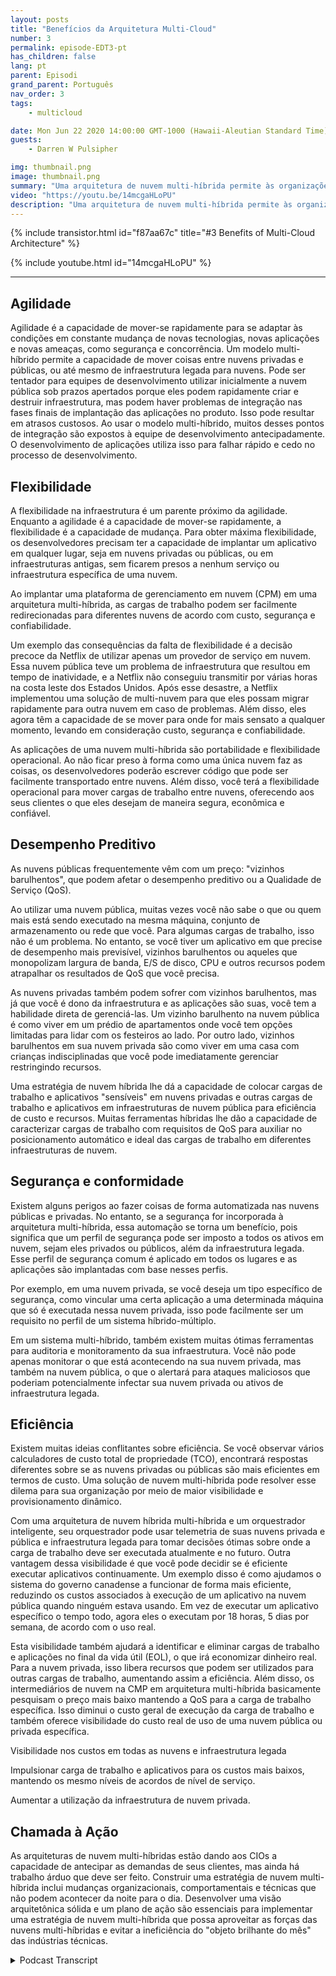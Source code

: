```yaml
---
layout: posts
title: "Benefícios da Arquitetura Multi-Cloud"
number: 3
permalink: episode-EDT3-pt
has_children: false
lang: pt
parent: Episodi
grand_parent: Português
nav_order: 3
tags:
    - multicloud

date: Mon Jun 22 2020 14:00:00 GMT-1000 (Hawaii-Aleutian Standard Time)
guests:
    - Darren W Pulsipher

img: thumbnail.png
image: thumbnail.png
summary: "Uma arquitetura de nuvem multi-híbrida permite às organizações aproveitar os benefícios tanto das nuvens privadas quanto das públicas, otimizando recursos e eficiência de custos. Esse modelo possui cinco principais vantagens: agilidade, flexibilidade, desempenho preditivo, segurança e conformidade, e eficiência."
video: "https://youtu.be/14mcgaHLoPU"
description: "Uma arquitetura de nuvem multi-híbrida permite às organizações aproveitar os benefícios tanto das nuvens privadas quanto das públicas, otimizando recursos e eficiência de custos. Esse modelo possui cinco principais vantagens: agilidade, flexibilidade, desempenho preditivo, segurança e conformidade, e eficiência."
---
```


<div>
{% include transistor.html id="f87aa67c" title="#3 Benefits of Multi-Cloud Architecture" %}

{% include youtube.html id="14mcgaHLoPU" %}
</div>

---

## Agilidade

Agilidade é a capacidade de mover-se rapidamente para se adaptar às condições em constante mudança de novas tecnologias, novas aplicações e novas ameaças, como segurança e concorrência. Um modelo multi-híbrido permite a capacidade de mover coisas entre nuvens privadas e públicas, ou até mesmo de infraestrutura legada para nuvens. Pode ser tentador para equipes de desenvolvimento utilizar inicialmente a nuvem pública sob prazos apertados porque eles podem rapidamente criar e destruir infraestrutura, mas podem haver problemas de integração nas fases finais de implantação das aplicações no produto. Isso pode resultar em atrasos custosos. Ao usar o modelo multi-híbrido, muitos desses pontos de integração são expostos à equipe de desenvolvimento antecipadamente. O desenvolvimento de aplicações utiliza isso para falhar rápido e cedo no processo de desenvolvimento.

## Flexibilidade

A flexibilidade na infraestrutura é um parente próximo da agilidade. Enquanto a agilidade é a capacidade de mover-se rapidamente, a flexibilidade é a capacidade de mudança. Para obter máxima flexibilidade, os desenvolvedores precisam ter a capacidade de implantar um aplicativo em qualquer lugar, seja em nuvens privadas ou públicas, ou em infraestruturas antigas, sem ficarem presos a nenhum serviço ou infraestrutura específica de uma nuvem.

Ao implantar uma plataforma de gerenciamento em nuvem (CPM) em uma arquitetura multi-híbrida, as cargas de trabalho podem ser facilmente redirecionadas para diferentes nuvens de acordo com custo, segurança e confiabilidade.

Um exemplo das consequências da falta de flexibilidade é a decisão precoce da Netflix de utilizar apenas um provedor de serviço em nuvem. Essa nuvem pública teve um problema de infraestrutura que resultou em tempo de inatividade, e a Netflix não conseguiu transmitir por várias horas na costa leste dos Estados Unidos. Após esse desastre, a Netflix implementou uma solução de multi-nuvem para que eles possam migrar rapidamente para outra nuvem em caso de problemas. Além disso, eles agora têm a capacidade de se mover para onde for mais sensato a qualquer momento, levando em consideração custo, segurança e confiabilidade.

As aplicações de uma nuvem multi-híbrida são portabilidade e flexibilidade operacional. Ao não ficar preso à forma como uma única nuvem faz as coisas, os desenvolvedores poderão escrever código que pode ser facilmente transportado entre nuvens. Além disso, você terá a flexibilidade operacional para mover cargas de trabalho entre nuvens, oferecendo aos seus clientes o que eles desejam de maneira segura, econômica e confiável.

## Desempenho Preditivo

As nuvens públicas frequentemente vêm com um preço: "vizinhos barulhentos", que podem afetar o desempenho preditivo ou a Qualidade de Serviço (QoS).

Ao utilizar uma nuvem pública, muitas vezes você não sabe o que ou quem mais está sendo executado na mesma máquina, conjunto de armazenamento ou rede que você. Para algumas cargas de trabalho, isso não é um problema. No entanto, se você tiver um aplicativo em que precise de desempenho mais previsível, vizinhos barulhentos ou aqueles que monopolizam largura de banda, E/S de disco, CPU e outros recursos podem atrapalhar os resultados de QoS que você precisa.

As nuvens privadas também podem sofrer com vizinhos barulhentos, mas já que você é dono da infraestrutura e as aplicações são suas, você tem a habilidade direta de gerenciá-las. Um vizinho barulhento na nuvem pública é como viver em um prédio de apartamentos onde você tem opções limitadas para lidar com os festeiros ao lado. Por outro lado, vizinhos barulhentos em sua nuvem privada são como viver em uma casa com crianças indisciplinadas que você pode imediatamente gerenciar restringindo recursos.

Uma estratégia de nuvem híbrida lhe dá a capacidade de colocar cargas de trabalho e aplicativos "sensíveis" em nuvens privadas e outras cargas de trabalho e aplicativos em infraestruturas de nuvem pública para eficiência de custo e recursos. Muitas ferramentas híbridas lhe dão a capacidade de caracterizar cargas de trabalho com requisitos de QoS para auxiliar no posicionamento automático e ideal das cargas de trabalho em diferentes infraestruturas de nuvem.

## Segurança e conformidade

Existem alguns perigos ao fazer coisas de forma automatizada nas nuvens públicas e privadas. No entanto, se a segurança for incorporada à arquitetura multi-híbrida, essa automação se torna um benefício, pois significa que um perfil de segurança pode ser imposto a todos os ativos em nuvem, sejam eles privados ou públicos, além da infraestrutura legada. Esse perfil de segurança comum é aplicado em todos os lugares e as aplicações são implantadas com base nesses perfis.

Por exemplo, em uma nuvem privada, se você deseja um tipo específico de segurança, como vincular uma certa aplicação a uma determinada máquina que só é executada nessa nuvem privada, isso pode facilmente ser um requisito no perfil de um sistema híbrido-múltiplo.

Em um sistema multi-híbrido, também existem muitas ótimas ferramentas para auditoria e monitoramento da sua infraestrutura. Você não pode apenas monitorar o que está acontecendo na sua nuvem privada, mas também na nuvem pública, o que o alertará para ataques maliciosos que poderiam potencialmente infectar sua nuvem privada ou ativos de infraestrutura legada.

## Eficiência

Existem muitas ideias conflitantes sobre eficiência. Se você observar vários calculadores de custo total de propriedade (TCO), encontrará respostas diferentes sobre se as nuvens privadas ou públicas são mais eficientes em termos de custo. Uma solução de nuvem multi-híbrida pode resolver esse dilema para sua organização por meio de maior visibilidade e provisionamento dinâmico.

Com uma arquitetura de nuvem híbrida multi-híbrida e um orquestrador inteligente, seu orquestrador pode usar telemetria de suas nuvens privada e pública e infraestrutura legada para tomar decisões ótimas sobre onde a carga de trabalho deve ser executada atualmente e no futuro. Outra vantagem dessa visibilidade é que você pode decidir se é eficiente executar aplicativos continuamente. Um exemplo disso é como ajudamos o sistema do governo canadense a funcionar de forma mais eficiente, reduzindo os custos associados à execução de um aplicativo na nuvem pública quando ninguém estava usando. Em vez de executar um aplicativo específico o tempo todo, agora eles o executam por 18 horas, 5 dias por semana, de acordo com o uso real.

Esta visibilidade também ajudará a identificar e eliminar cargas de trabalho e aplicações no final da vida útil (EOL), o que irá economizar dinheiro real. Para a nuvem privada, isso libera recursos que podem ser utilizados para outras cargas de trabalho, aumentando assim a eficiência. Além disso, os intermediários de nuvem na CMP em arquitetura multi-híbrida basicamente pesquisam o preço mais baixo mantendo a QoS para a carga de trabalho específica. Isso diminui o custo geral de execução da carga de trabalho e também oferece visibilidade do custo real de uso de uma nuvem pública ou privada específica.

Visibilidade nos custos em todas as nuvens e infraestrutura legada

Impulsionar carga de trabalho e aplicativos para os custos mais baixos, mantendo os mesmo níveis de acordos de nível de serviço.

Aumentar a utilização da infraestrutura de nuvem privada.

## Chamada à Ação

As arquiteturas de nuvem multi-híbridas estão dando aos CIOs a capacidade de antecipar as demandas de seus clientes, mas ainda há trabalho árduo que deve ser feito. Construir uma estratégia de nuvem multi-híbrida inclui mudanças organizacionais, comportamentais e técnicas que não podem acontecer da noite para o dia. Desenvolver uma visão arquitetônica sólida e um plano de ação são essenciais para implementar uma estratégia de nuvem multi-híbrida que possa aproveitar as forças das nuvens multi-híbridas e evitar a ineficiência do "objeto brilhante do mês" das indústrias técnicas.



<details>
<summary> Podcast Transcript </summary>

<p></p>

</details>

